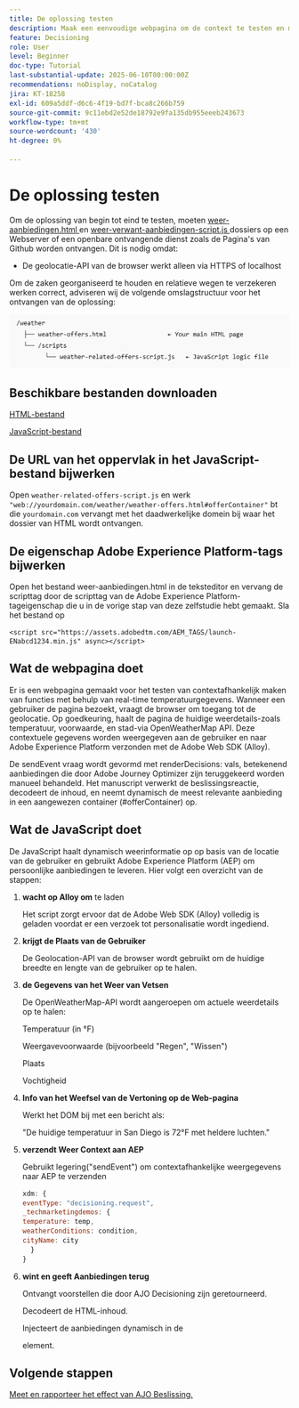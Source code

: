 ```yaml
---
title: De oplossing testen
description: Maak een eenvoudige webpagina om de context te testen en maak personalisatie mogelijk met behulp van real-time temperatuurgegevens.
feature: Decisioning
role: User
level: Beginner
doc-type: Tutorial
last-substantial-update: 2025-06-10T00:00:00Z
recommendations: noDisplay, noCatalog
jira: KT-18258
exl-id: 609a5ddf-d6c6-4f19-bd7f-bca8c266b759
source-git-commit: 9c11ebd2e52de18792e9fa135db955eeeb243673
workflow-type: tm+mt
source-wordcount: '430'
ht-degree: 0%

---
```


# De oplossing testen

Om de oplossing van begin tot eind te testen, moeten [ weer-aanbiedingen.html ](assets/weather-offers.html) en [ weer-verwant-aanbiedingen-script.js ](assets/weather-related-offers-script.js) dossiers op een Webserver of een openbare ontvangende dienst zoals de Pagina&#39;s van Github worden ontvangen. Dit is nodig omdat:
- De geolocatie-API van de browser werkt alleen via HTTPS of localhost

Om de zaken georganiseerd te houden en relatieve wegen te verzekeren werken correct, adviseren wij de volgende omslagstructuur voor het ontvangen van de oplossing:

![ omslag-structuur ](assets/folder-structure.png)

## Beschikbare bestanden downloaden

[HTML-bestand](assets/weather-offers.html)

[JavaScript-bestand](assets/weather-related-offers-script.js)


## De URL van het oppervlak in het JavaScript-bestand bijwerken

Open `weather-related-offers-script.js` en werk ` "web://yourdomain.com/weather/weather-offers.html#offerContainer"` bt die `yourdomain.com` vervangt met het daadwerkelijke domein bij waar het dossier van HTML wordt ontvangen.

## De eigenschap Adobe Experience Platform-tags bijwerken

Open het bestand weer-aanbiedingen.html in de teksteditor en vervang de scripttag door de scripttag van de Adobe Experience Platform-tageigenschap die u in de vorige stap van deze zelfstudie hebt gemaakt. Sla het bestand op

```
<script src="https://assets.adobedtm.com/AEM_TAGS/launch-ENabcd1234.min.js" async></script>
```



## Wat de webpagina doet

Er is een webpagina gemaakt voor het testen van contextafhankelijk maken van functies met behulp van real-time temperatuurgegevens. Wanneer een gebruiker de pagina bezoekt, vraagt de browser om toegang tot de geolocatie. Op goedkeuring, haalt de pagina de huidige weerdetails-zoals temperatuur, voorwaarde, en stad-via OpenWeatherMap API. Deze contextuele gegevens worden weergegeven aan de gebruiker en naar Adobe Experience Platform verzonden met de Adobe Web SDK (Alloy).

De sendEvent vraag wordt gevormd met renderDecisions: vals, betekenend aanbiedingen die door Adobe Journey Optimizer zijn teruggekeerd worden manueel behandeld. Het manuscript verwerkt de beslissingsreactie, decodeert de inhoud, en neemt dynamisch de meest relevante aanbieding in een aangewezen container (#offerContainer) op.

## Wat de JavaScript doet

De JavaScript haalt dynamisch weerinformatie op op basis van de locatie van de gebruiker en gebruikt Adobe Experience Platform (AEP) om persoonlijke aanbiedingen te leveren. Hier volgt een overzicht van de stappen:

1. **wacht op Alloy om** te laden

   Het script zorgt ervoor dat de Adobe Web SDK (Alloy) volledig is geladen voordat er een verzoek tot personalisatie wordt ingediend.

2. **krijgt de Plaats van de Gebruiker**

   De Geolocation-API van de browser wordt gebruikt om de huidige breedte en lengte van de gebruiker op te halen.

3. **de Gegevens van het Weer van Vetsen**

   De OpenWeatherMap-API wordt aangeroepen om actuele weerdetails op te halen:

   Temperatuur (in °F)

   Weergavevoorwaarde (bijvoorbeeld &quot;Regen&quot;, &quot;Wissen&quot;)

   Plaats

   Vochtigheid

4. **Info van het Weefsel van de Vertoning op de Web-pagina**

   Werkt het DOM bij met een bericht als:

   &quot;De huidige temperatuur in San Diego is 72°F met heldere luchten.&quot;

5. **verzendt Weer Context aan AEP**

   Gebruikt legering(&quot;sendEvent&quot;) om contextafhankelijke weergegevens naar AEP te verzenden

   ```javascript
   xdm: {
   eventType: "decisioning.request",
   _techmarketingdemos: {
   temperature: temp,
   weatherConditions: condition,
   cityName: city
     }
   }
   ```

6. **wint en geeft Aanbiedingen terug**

   Ontvangt voorstellen die door AJO Decisioning zijn geretourneerd.

   Decodeert de HTML-inhoud.

   Injecteert de aanbiedingen dynamisch in de <div id="offerContainer"> element.

## Volgende stappen

[ Meet en rapporteer het effect van AJO Beslissing.](https://experienceleague.adobe.com/nl/docs/journey-optimizer-learn/reporting-on-ajo-od/introduction)

